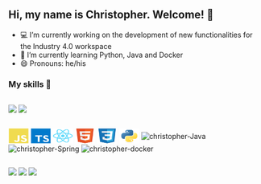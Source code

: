 ## Hi, my name is Christopher. Welcome! 👋

- 💻 I’m currently working on the development of new functionalities for the Industry 4.0 workspace
- 📖 I’m currently learning Python, Java and Docker
- 😄 Pronouns: he/his

### My skills 🚀
##

<img 
    align="center" 
    src="https://github-readme-stats.vercel.app/api?username=christophersousa&show_icons=true&theme=radical"
    width="45%"
  />
<img 
     align="center" 
     src="https://github-readme-stats.vercel.app/api/top-langs/?username=christophersousa&layout=compact" 
     width="35%" 
     />

<div style="display: inline_block"><br>
  <img align="center" alt="christopher-Js" height="30" width="40" src="https://raw.githubusercontent.com/devicons/devicon/master/icons/javascript/javascript-plain.svg">
  <img align="center" alt="christopher-Ts" height="30" width="40" src="https://raw.githubusercontent.com/devicons/devicon/master/icons/typescript/typescript-plain.svg">
  <img align="center" alt="christopher-React" height="30" width="40" src="https://raw.githubusercontent.com/devicons/devicon/master/icons/react/react-original.svg">
  <img align="center" alt="christopher-HTML" height="30" width="40" src="https://raw.githubusercontent.com/devicons/devicon/master/icons/html5/html5-original.svg">
  <img align="center" alt="christopher-CSS" height="30" width="40" src="https://raw.githubusercontent.com/devicons/devicon/master/icons/css3/css3-original.svg">
  <img align="center" alt="christopher-Python" height="30" width="40" src="https://raw.githubusercontent.com/devicons/devicon/master/icons/python/python-original.svg">
  <img align="center" alt="christopher-Java" height="30" width="40" src="https://cdn.jsdelivr.net/gh/devicons/devicon/icons/java/java-original.svg" />
  <img align="center" alt="christopher-Spring" height="30" width="40" src="https://cdn.jsdelivr.net/gh/devicons/devicon/icons/spring/spring-original.svg" />
  <img align="center" alt="christopher-docker" height="30" width="40" src="https://cdn.jsdelivr.net/gh/devicons/devicon/icons/docker/docker-original.svg" />
</div>

##

<div>
  <a href="https://www.instagram.com/_chrispim/" target="_blank"><img src="https://img.shields.io/badge/-Instagram-%23E4405F?style=for-the-badge&logo=instagram&logoColor=white" target="_blank"></a>
  <a href = "mailto:christophersousa2468@gmail.com"><img src="https://img.shields.io/badge/-Gmail-%23333?style=for-the-badge&logo=gmail&logoColor=white" target="_blank"></a>
  <a href="https://www.linkedin.com/in/christopher-silva-857205205/" target="_blank"><img src="https://img.shields.io/badge/-LinkedIn-%230077B5?style=for-the-badge&logo=linkedin&logoColor=white" target="_blank"></a> 
</div>
